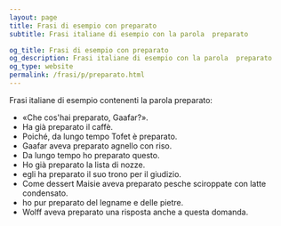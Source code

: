 ```yaml
---
layout: page
title: Frasi di esempio con preparato 
subtitle: Frasi italiane di esempio con la parola  preparato

og_title: Frasi di esempio con preparato 
og_description: Frasi italiane di esempio con la parola  preparato
og_type: website
permalink: /frasi/p/preparato.html
---
```


Frasi italiane di esempio contenenti la parola preparato:


- «Che cos'hai preparato, Gaafar?».
- Ha già preparato il caffè.
- Poiché, da lungo tempo Tofet è preparato.
- Gaafar aveva preparato agnello con riso.
- Da lungo tempo ho preparato questo.
- Ho già preparato la lista di nozze.
- egli ha preparato il suo trono per il giudizio.
- Come dessert Maisie aveva preparato pesche sciroppate con latte condensato.
- ho pur preparato del legname e delle pietre.
- Wolff aveva preparato una risposta anche a questa domanda.
